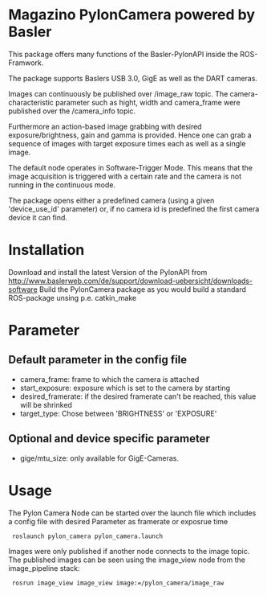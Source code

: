 Magazino PylonCamera powered by Basler
=====

This package offers many functions of the Basler-PylonAPI inside the ROS-Framwork.

The package supports Baslers USB 3.0, GigE as well as the DART cameras.

Images can continuously be published over /image_raw topic. The camera-characteristic parameter such as hight, width and camera_frame were published over the /camera_info topic.

Furthermore an action-based image grabbing with desired exposure/brightness, gain and gamma is provided.
Hence one can grab a sequence of images with target exposure times each as well as a single image.

The default node operates in Software-Trigger Mode.
This means that the image acquisition is triggered with a certain rate and the camera is not running in the continuous mode.

The package opens either a predefined camera (using a given 'device_use_id' parameter) or, if no camera id is predefined the first camera device it can find.

# Installation
Download and install the latest Version of the PylonAPI from
     http://www.baslerweb.com/de/support/download-uebersicht/downloads-software
Build the PylonCamera package as you would build a standard ROS-package unsing p.e.
     catkin_make

# Parameter

Default parameter in the config file
---

 - camera_frame: frame to which the camera is attached
 - start_exposure: exposure which is set to the camera by starting
 - desired_framerate: if the desired framerate can't be reached, this value will be shrinked
 - target_type: Chose between 'BRIGHTNESS' or 'EXPOSURE'

Optional and device specific parameter
---

 - gige/mtu_size: only available for GigE-Cameras.


# Usage

The Pylon Camera Node can be started over the launch file which includes a config file with desired Parameter as framerate or exposrue time

     roslaunch pylon_camera pylon_camera.launch

Images were only published if another node connects to the image topic. The published images can be seen using the image_view node from the image_pipeline stack:

     rosrun image_view image_view image:=/pylon_camera/image_raw
